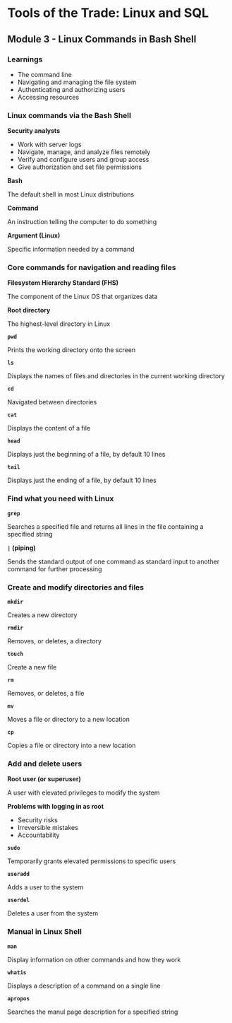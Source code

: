 # Tools of the Trade: Linux and SQL

## Module 3 - Linux Commands in Bash Shell

### Learnings

- The command line
- Navigating and managing the file system
- Authenticating and authorizing users
- Accessing resources


### Linux commands via the Bash Shell

**Security analysts**

- Work with server logs
- Navigate, manage, and analyze files remotely
- Verify and configure users and group access
- Give authorization and set file permissions

**Bash**

The default shell in most Linux distributions

**Command**

An instruction telling the computer to do something

**Argument (Linux)**

Specific information needed by a command


### Core commands for navigation and reading files

**Filesystem Hierarchy Standard (FHS)**

The component of the Linux OS that organizes data

**Root directory**

The highest-level directory in Linux

**`pwd`**

Prints the working directory onto the screen

**`ls`**

Displays the names of files and directories in the current working directory

**`cd`**

Navigated between directories

**`cat`**

Displays the content of a file

**`head`**

Displays just the beginning of a file, by default 10 lines

**`tail`**

Displays just the ending of a file, by default 10 lines


### Find what you need with Linux

**`grep`**

Searches a specified file and returns all lines in the file containing a specified string

**`|` (piping)**

Sends the standard output of one command as standard input to another command for further processing


### Create and modify directories and files

**`mkdir`**

Creates a new directory

**`rmdir`**

Removes, or deletes, a directory

**`touch`**

Create a new file

**`rm`**

Removes, or deletes, a file

**`mv`**

Moves a file or directory to a new location

**`cp`**

Copies a file or directory into a new location


### Add and delete users

**Root user (or superuser)**

A user with elevated privileges to modify the system 

**Problems with logging in as root**

- Security risks
- Irreversible mistakes
- Accountability

**`sudo`**

Temporarily grants elevated permissions to specific users

**`useradd`**

Adds a user to the system

**`userdel`**

Deletes a user from the system


### Manual in Linux Shell

**`man`** 

Display information on other commands and how they work

**`whatis`**

Displays a description of a command on a single line

**`apropos`**

Searches the manul page description for a specified string


